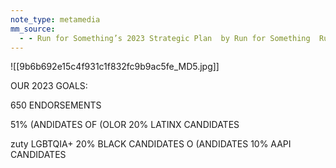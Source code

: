 ```yaml
---
note_type: metamedia
mm_source:
  - - Run for Something’s 2023 Strategic Plan  by Run for Something  Run for Something  Medium.md
---
```


![[9b6b692e15c4f931c1f832fc9b9ac5fe_MD5.jpg]]

OUR 2023 GOALS:

650 ENDORSEMENTS

51% (ANDIDATES OF (OLOR
20% LATINX CANDIDATES

zuty LGBTQIA+ 20% BLACK CANDIDATES
O (ANDIDATES 10% AAPI CANDIDATES



